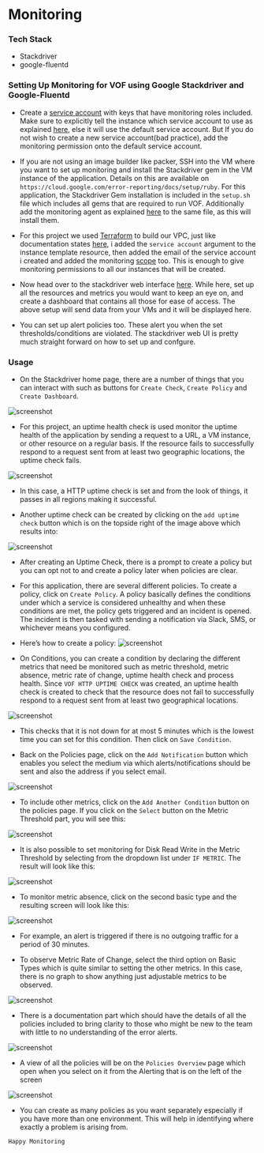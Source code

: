 # Monitoring

### Tech Stack

- Stackdriver 
- google-fluentd


### Setting Up Monitoring for VOF using Google Stackdriver and Google-Fluentd

- Create a [service account](https://cloud.google.com/compute/docs/access/create-enable-service-accounts-for-instances) with keys that have monitoring roles included. Make sure to explicitly tell the instance which service account to use as explained [here](https://cloud.google.com/compute/docs/access/create-enable-service-accounts-for-instances), else it will use the default service account. But If you do not wish to create a new service account(bad practice), add the monitoring permission onto the default service account.

- If you are not using an image builder like packer, SSH into the VM where you want to set up monitoring and install the Stackdriver gem in the VM instance of the application. Details on this are available on `https://cloud.google.com/error-reporting/docs/setup/ruby`. For this application, the Stackdriver Gem installation is included in the `setup.sh` file which includes all gems that are required to run VOF. Additionally add the monitoring agent as explained [here](https://cloud.google.com/monitoring/agent/install-agent) to the same file, as this will install them.

- For this project we used [Terraform](https://www.terraform.io) to build our VPC, just like documentation states [here](https://www.terraform.io/docs/providers/google/r/compute_instance.html), i added the `service account` argument to the instance template resource, then added the email of the service account i created and added the monitoring [scope](https://cloud.google.com/monitoring/access-control) too. This is enough to give monitoring permissions to all our instances that will be created.

- Now head over to the stackdriver web interface [here](https://app.google.stackdriver.com/). While here, set up all the resources and metrics you would want to keep an eye on, and create a dashboard that contains all those for ease of access. The above setup will send data from your VMs and it will be displayed here.

- You can set up alert policies too. These alert you when the set thresholds/conditions are violated. The stackdriver web UI is pretty much straight forward on how to set up and confgure. 


### Usage
- On the Stackdriver home page, there are a number of things that you can interact with such as buttons for `Create Check`, `Create Policy` and `Create Dashboard`. 

![screenshot](https://github.com/FlevianK/vof-terraform/blob/master/docs/screenshots/1.png) 

- For this project, an uptime health check is used monitor the uptime health of the application by sending a  request to a URL, a VM instance, or other resource on a regular basis. If the resource fails to successfully respond to a request sent from at least two geographic locations, the uptime check fails. 

![screenshot](https://github.com/FlevianK/vof-terraform/blob/master/docs/screenshots/2.png) 

- In this case, a HTTP uptime check is set and from the look of things, it passes in all regions making it successful. 

- Another uptime check can be created by clicking on the `add uptime check` button which is on the topside right of the image above which results into:

![screenshot](https://github.com/FlevianK/vof-terraform/blob/master/docs/screenshots/3.png) 

- After creating an Uptime Check, there is a prompt to create a policy but you can opt not to and create a policy later when policies are clear.

- For this application, there are several different policies. To create a policy, click on `Create Policy`. A policy basically defines the conditions under which a service is considered unhealthy and when these conditions are met, the policy gets triggered and an incident is opened. The incident is then tasked with sending a notification via Slack, SMS, or whichever means you configured.

- Here’s how to create a policy:
![screenshot](https://github.com/FlevianK/vof-terraform/blob/master/docs/screenshots/4.png) 

- On Conditions, you can create a condition by declaring the different metrics that need be monitored such as metric threshold, metric absence, metric rate of change, uptime health check and process health. Since `VOF HTTP UPTIME CHECK` was created, an uptime health check is created to check that the resource does not fail to successfully respond to a request sent from at least two geographical locations.

![screenshot](https://github.com/FlevianK/vof-terraform/blob/master/docs/screenshots/5.png) 

- This checks that it is not down for at most 5 minutes which is the lowest time you can set for this condition. Then click on `Save Condition`.

- Back on the Policies page, click on the `Add Notification` button which enables you select the medium via which alerts/notifications should be sent and also the address if you select email. 

![screenshot](https://github.com/FlevianK/vof-terraform/blob/master/docs/screenshots/6.png) 

- To include other metrics, click on the `Add Another Condition` button on the policies page. If you click on the `Select` button on the Metric Threshold part, you will see this:

![screenshot](https://github.com/FlevianK/vof-terraform/blob/master/docs/screenshots/7.png) 

- It is also possible to set monitoring for Disk Read Write in the Metric Threshold by selecting from the dropdown list under `IF METRIC`. The result will look like this:

![screenshot](https://github.com/FlevianK/vof-terraform/blob/master/docs/screenshots/9.png) 

- To monitor metric absence, click on the second basic type and the resulting screen will look like this:

![screenshot](https://github.com/FlevianK/vof-terraform/blob/master/docs/screenshots/13.png) 

- For example, an alert is triggered if there is no outgoing traffic for a period of 30 minutes.

- To observe Metric Rate of Change, select the third option on Basic Types which is quite similar to setting the other metrics. In this case, there is no graph to show anything just adjustable metrics to be observed.

![screenshot](https://github.com/FlevianK/vof-terraform/blob/master/docs/screenshots/8.png) 

- There is a documentation part which should have the details of all the policies included to bring clarity to those who might be new to the team with little to no understanding of the error alerts.

![screenshot](https://github.com/FlevianK/vof-terraform/blob/master/docs/screenshots/12.png) 

- A view of all the policies will be on the `Policies Overview` page which open when you select on it from the Alerting that is on the left of the screen

![screenshot](https://github.com/FlevianK/vof-terraform/blob/master/docs/screenshots/14.png) 

- You can create as many policies as you want separately especially if you have more than one environment. This will help in identifying where exactly a problem is arising from.



`Happy Monitoring`